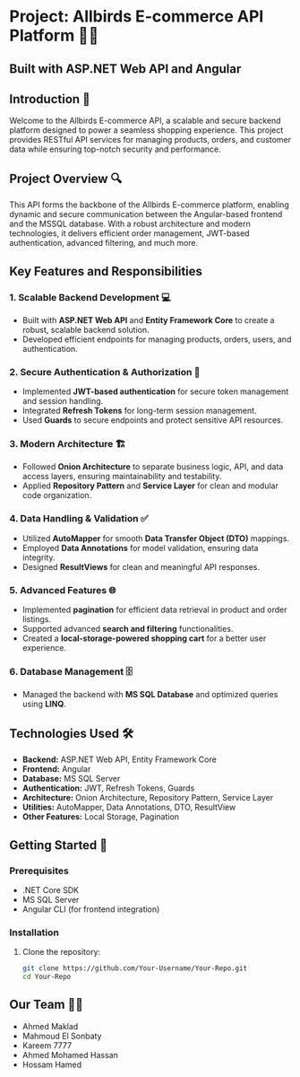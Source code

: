 # Project: Allbirds E-commerce API Platform 🌟🛒  
## Built with ASP.NET Web API and Angular 

## Introduction 🌟  
Welcome to the Allbirds E-commerce API, a scalable and secure backend platform designed to power a seamless shopping experience. This project provides RESTful API services for managing products, orders, and customer data while ensuring top-notch security and performance.

## Project Overview 🔍  
This API forms the backbone of the Allbirds E-commerce platform, enabling dynamic and secure communication between the Angular-based frontend and the MSSQL database. With a robust architecture and modern technologies, it delivers efficient order management, JWT-based authentication, advanced filtering, and much more.

## Key Features and Responsibilities  

### 1. Scalable Backend Development 💻  
- Built with **ASP.NET Web API** and **Entity Framework Core** to create a robust, scalable backend solution.  
- Developed efficient endpoints for managing products, orders, users, and authentication.  

### 2. Secure Authentication & Authorization 🔐  
- Implemented **JWT-based authentication** for secure token management and session handling.  
- Integrated **Refresh Tokens** for long-term session management.  
- Used **Guards** to secure endpoints and protect sensitive API resources.  

### 3. Modern Architecture 🏗️  
- Followed **Onion Architecture** to separate business logic, API, and data access layers, ensuring maintainability and testability.  
- Applied **Repository Pattern** and **Service Layer** for clean and modular code organization.  

### 4. Data Handling & Validation ✅  
- Utilized **AutoMapper** for smooth **Data Transfer Object (DTO)** mappings.  
- Employed **Data Annotations** for model validation, ensuring data integrity.  
- Designed **ResultViews** for clean and meaningful API responses.  

### 5. Advanced Features 🌐  
- Implemented **pagination** for efficient data retrieval in product and order listings.  
- Supported advanced **search and filtering** functionalities.  
- Created a **local-storage-powered shopping cart** for a better user experience.  

### 6. Database Management 🗄️  
- Managed the backend with **MS SQL Database** and optimized queries using **LINQ**.  

## Technologies Used 🛠️  
- **Backend:** ASP.NET Web API, Entity Framework Core  
- **Frontend:** Angular  
- **Database:** MS SQL Server  
- **Authentication:** JWT, Refresh Tokens, Guards  
- **Architecture:** Onion Architecture, Repository Pattern, Service Layer  
- **Utilities:** AutoMapper, Data Annotations, DTO, ResultView  
- **Other Features:** Local Storage, Pagination  

## Getting Started 🚀  

### Prerequisites  
- .NET Core SDK  
- MS SQL Server  
- Angular CLI (for frontend integration)  

### Installation  
1. Clone the repository:  
   ```bash  
   git clone https://github.com/Your-Username/Your-Repo.git  
   cd Your-Repo
## Our Team 🙌💼
- Ahmed Maklad
- Mahmoud El Sonbaty
- Kareem 7777
- Ahmed Mohamed Hassan
- Hossam Hamed
